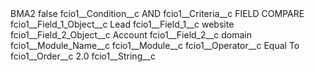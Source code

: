 <?xml version="1.0" encoding="UTF-8"?>
<CustomMetadata xmlns="http://soap.sforce.com/2006/04/metadata" xmlns:xsi="http://www.w3.org/2001/XMLSchema-instance" xmlns:xsd="http://www.w3.org/2001/XMLSchema">
    <label>BMA2</label>
    <protected>false</protected>
    <values>
        <field>fcio1__Condition__c</field>
        <value xsi:type="xsd:string">AND</value>
    </values>
    <values>
        <field>fcio1__Criteria__c</field>
        <value xsi:type="xsd:string">FIELD COMPARE</value>
    </values>
    <values>
        <field>fcio1__Field_1_Object__c</field>
        <value xsi:type="xsd:string">Lead</value>
    </values>
    <values>
        <field>fcio1__Field_1__c</field>
        <value xsi:type="xsd:string">website</value>
    </values>
    <values>
        <field>fcio1__Field_2_Object__c</field>
        <value xsi:type="xsd:string">Account</value>
    </values>
    <values>
        <field>fcio1__Field_2__c</field>
        <value xsi:type="xsd:string">domain</value>
    </values>
    <values>
        <field>fcio1__Module_Name__c</field>
        <value xsi:nil="true"/>
    </values>
    <values>
        <field>fcio1__Module__c</field>
        <value xsi:nil="true"/>
    </values>
    <values>
        <field>fcio1__Operator__c</field>
        <value xsi:type="xsd:string">Equal To</value>
    </values>
    <values>
        <field>fcio1__Order__c</field>
        <value xsi:type="xsd:double">2.0</value>
    </values>
    <values>
        <field>fcio1__String__c</field>
        <value xsi:nil="true"/>
    </values>
</CustomMetadata>
